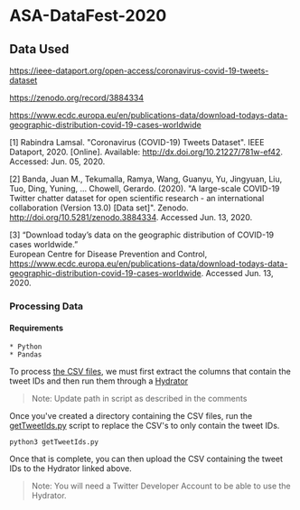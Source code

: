 # ASA-DataFest-2020

## Data Used
https://ieee-dataport.org/open-access/coronavirus-covid-19-tweets-dataset

https://zenodo.org/record/3884334

https://www.ecdc.europa.eu/en/publications-data/download-todays-data-geographic-distribution-covid-19-cases-worldwide

[1] Rabindra Lamsal. "Coronavirus (COVID-19) Tweets Dataset". IEEE Dataport, 2020. [Online]. Available: http://dx.doi.org/10.21227/781w-ef42. Accessed: Jun. 05, 2020.

[2] Banda, Juan M., Tekumalla, Ramya, Wang, Guanyu, Yu, Jingyuan, Liu, Tuo, Ding, Yuning, … Chowell, Gerardo. (2020). "A large-scale COVID-19 Twitter chatter dataset for open scientific research - an international collaboration (Version 13.0) [Data set]". Zenodo. http://doi.org/10.5281/zenodo.3884334. Accessed Jun. 13, 2020.

[3] “Download today’s data on the geographic distribution of COVID-19 cases worldwide.” 	
European Centre for Disease Prevention and Control, https://www.ecdc.europa.eu/en/publications-data/download-todays-data-geographic-distribution-covid-19-cases-worldwide. Accessed Jun. 13, 2020.
### Processing Data
#### Requirements
    * Python
    * Pandas


To process [the CSV files](https://ieee-dataport.org/open-access/coronavirus-covid-19-tweets-dataset), we must first extract the columns that contain the tweet IDs and then run them through a [Hydrator](https://github.com/DocNow/hydrator)
>Note: Update path in script as described in the comments

Once you've created a directory containing the CSV files, run the [getTweetIds.py](https://github.com/labib-c/ASA-DataFest-2020/tree/master/src/tools/getTweetIds.py) script to replace the CSV's to only contain the tweet IDs.
```
python3 getTweetIds.py
```

Once that is complete, you can then upload the CSV containing the tweet IDs to the Hydrator linked above.
>Note: You will need a Twitter Developer Account to be able to use the Hydrator.

